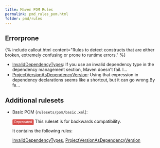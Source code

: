 ```yaml
---
title: Maven POM Rules
permalink: pmd_rules_pom.html
folder: pmd/rules
---
```

## Errorprone

{% include callout.html content="Rules to detect constructs that are either broken, extremely confusing or prone to runtime errors." %}

*   [InvalidDependencyTypes](pmd_rules_pom_errorprone.html#invaliddependencytypes): If you use an invalid dependency type in the dependency management section, Maven doesn't fail. I...
*   [ProjectVersionAsDependencyVersion](pmd_rules_pom_errorprone.html#projectversionasdependencyversion): Using that expression in dependency declarations seems like a shortcut, but it can go wrong.By fa...

## Additional rulesets

*   Basic POM (`rulesets/pom/basic.xml`):

    <span style="border-radius: 0.25em; color: #fff; padding: 0.2em 0.6em 0.3em; display: inline; background-color: #d9534f; font-size: 75%;">Deprecated</span>  This ruleset is for backwards compatibility.

    It contains the following rules:

    [InvalidDependencyTypes](pmd_rules_pom_errorprone.html#invaliddependencytypes), [ProjectVersionAsDependencyVersion](pmd_rules_pom_errorprone.html#projectversionasdependencyversion)


